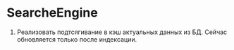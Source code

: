 # SearcheEngine
1) Реализовать подтсягивание в кэш актуальных данных из БД. 
Сейчас обновляется только после индексации. 
